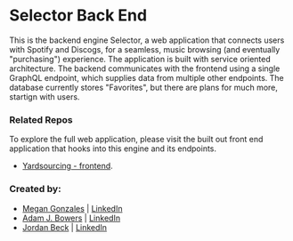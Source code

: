 
# Selector Back End

This is the backend engine Selector, a web application that connects users with Spotify and Discogs, for a seamless, music browsing (and eventually "purchasing") experience. The application is built with service oriented architecture. The backend communicates with the frontend using a single GraphQL endpoint, which supplies data from multiple other endpoints. The database currently stores "Favorites", but there are plans for much more, startign with users.

### Related Repos
To explore the full web application, please visit the built out front end application that hooks into this engine and its endpoints.
 - [Yardsourcing - frontend](https://github.com/Yardsourcing/yardsourcing-frontend#readme).

### Created by:
- [Megan Gonzales](https://github.com/MGonzales26) | [LinkedIn](https://www.linkedin.com/in/megan-e-gonzales/)
- [Adam J. Bowers](https://github.com/Pragmaticpraxis37) | [LinkedIn](https://www.linkedin.com/in/adam-bowers-06a871209/)
- [Jordan Beck](https://github.com/jordanfbeck0528) | [LinkedIn](https://www.linkedin.com/in/jordan-f-beck/)
